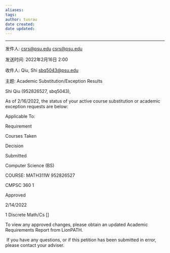 ```yaml
---
aliases: 
tags:
author: tusrau
date created: 
date updated: 
---
```



---
发件人: csrs@psu.edu <csrs@psu.edu>

发送时间: 2022年2月16日 2:00

收件人: Qiu, Shi <sbq5043@psu.edu>

主题: Academic Substitution/Exception Results

Shi Qiu (952826527, sbq5043),

As of 2/16/2022, the status of your active course substitution or academic exception requests are below:

Applicable To:

Requirement

Courses Taken

Decision

Submitted

Computer Science (BS)

COURSE: MATH311W ‌952826527

CMPSC 360 1

Approved

2/14/2022

 1 Discrete Math/Cs []

To view any approved changes, please obtain an updated Academic Requirements Report from LionPATH.

 If you have any questions, or if this petition has been submitted in error, please contact your adviser.